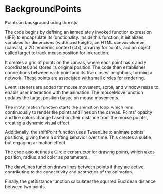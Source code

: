 # BackgroundPoints
Points on background using three.js




The code begins by defining an immediately invoked function expression (IIFE) to encapsulate its functionality. Inside this function, it initializes variables for dimensions (width and height), an HTML canvas element (canvas), a 2D rendering context (ctx), an array for points, and an object called target to track mouse position for interaction.

It creates a grid of points on the canvas, where each point has x and y coordinates and stores its original position. The code then establishes connections between each point and its five closest neighbors, forming a network. These points are associated with small circles for rendering.

Event listeners are added for mouse movement, scroll, and window resize to enable user interaction with the animation. The mouseMove function updates the target position based on mouse movements.

The initAnimation function starts the animation loop, which runs continuously to render the points and lines on the canvas. Points' opacity and line colors change based on their distance from the mouse pointer, creating a dynamic visual effect.

Additionally, the shiftPoint function uses TweenLite to animate points' positions, giving them a drifting behavior over time. This creates a subtle but engaging animation effect.

The code also defines a Circle constructor for drawing points, which takes position, radius, and color as parameters.

The drawLines function draws lines between points if they are active, contributing to the connectivity and aesthetics of the animation.

Finally, the getDistance function calculates the squared Euclidean distance between two points. 

